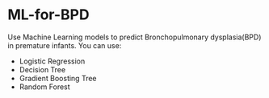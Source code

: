 # ML-for-BPD
Use Machine Learning models to predict Bronchopulmonary dysplasia(BPD) in premature infants.
You can use:
  - Logistic Regression
  - Decision Tree
  - Gradient Boosting Tree
  - Random Forest
